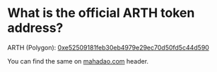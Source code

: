 # What is the official ARTH token address?

ARTH \(Polygon\): [0xe52509181feb30eb4979e29ec70d50fd5c44d590](https://polygonscan.com/token/0xe52509181feb30eb4979e29ec70d50fd5c44d590)

You can find the same on [mahadao.com](http://mahadao.com/) header.

